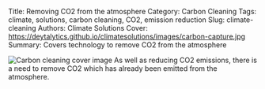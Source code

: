 Title: Removing CO2 from the atmosphere
Category: Carbon Cleaning
Tags: climate, solutions, carbon cleaning, CO2, emission reduction
Slug: climate-cleaning
Authors: Climate Solutions
Cover: https://deytalytics.github.io/climatesolutions/images/carbon-capture.jpg
Summary: Covers technology to remove CO2 from the atmosphere

![Carbon cleaning cover image](https://deytalytics.github.io/climatesolutions/images/carbon-capture.jpeg)
As well as reducing CO2 emissions, there is a need to remove CO2 which has already been emitted from the atmosphere.



